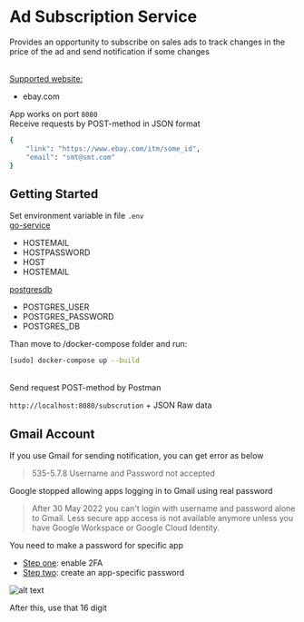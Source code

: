 # Ad Subscription Service

Provides an opportunity to subscribe on sales ads to track changes in the price of the ad and send notification if some changes

<ins><br> Supported website:</ins>
<ul>
  <li>ebay.com</li>
</ul>

App works on port ```8080```
<br>Receive requests by POST-method in JSON format
```bash
{
    "link": "https://www.ebay.com/itm/some_id",
    "email": "smt@smt.com"
}
```

## Getting Started
Set environment variable in file ```.env```
<ins><br>go-service</ins>
<ul>
 <li>HOSTEMAIL</li>
 <li>HOSTPASSWORD</li>
 <li>HOST</li>
 <li>HOSTEMAIL</li>
</ul>

<ins>postgresdb</ins>
<ul>
 <li>POSTGRES_USER</li>
 <li>POSTGRES_PASSWORD</li>
 <li>POSTGRES_DB</li>
</ul>

Than move to /docker-compose folder and run:
```bash
[sudo] docker-compose up --build
```
<br>Send request POST-method by Postman

```http://localhost:8080/subscrution``` + JSON Raw data

## Gmail Account
If you use Gmail for sending notification, you can get error as below
>535-5.7.8 Username and Password not accepted

Google stopped allowing apps logging in to Gmail using real password
>After 30 May 2022 you can't login with username and password alone to Gmail. Less secure app access is not available anymore unless you have Google Workspace or Google Cloud Identity.

You need to make a password for specific app

<ul>
 <li><a href="https://myaccount.google.com/signinoptions/two-step-verification/enroll-welcome">Step one</a>: enable 2FA</li>
 <li><a href="https://myaccount.google.com/apppasswords">Step two</a>: create an app-specific password</li>
</ul>

![alt text](screenshots/gmain.png)

After this, use that 16 digit